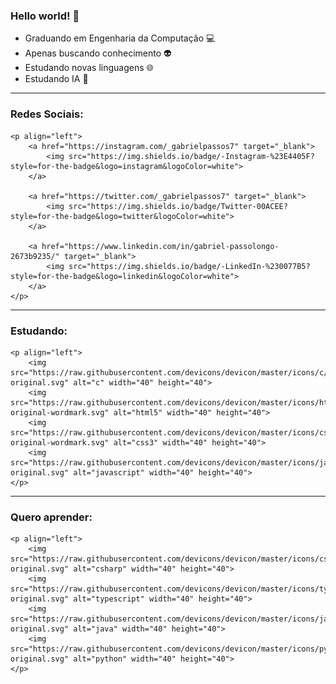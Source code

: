 ### Hello world! 👋
- Graduando em Engenharia da Computação 💻
- Apenas buscando conhecimento 👽
- Estudando novas linguagens 🌐
- Estudando IA 🤖
<hr>
    
<div>
	<h3 align="left">Redes Sociais:</h3>

	<p align="left">
	  	<a href="https://instagram.com/_gabrielpassos7" target="_blank">
	  		<img src="https://img.shields.io/badge/-Instagram-%23E4405F?style=for-the-badge&logo=instagram&logoColor=white">
	  	</a>

		<a href="https://twitter.com/_gabrielpassos7" target="_blank">
			<img src="https://img.shields.io/badge/Twitter-00ACEE?style=for-the-badge&logo=twitter&logoColor=white">
		</a> 

		<a href="https://www.linkedin.com/in/gabriel-passolongo-2673b9235/" target="_blank">
		  	<img src="https://img.shields.io/badge/-LinkedIn-%230077B5?style=for-the-badge&logo=linkedin&logoColor=white">
		</a>
	</p>
</div>

<hr>

<div>
	<h3 align="left">Estudando:</h3>

	<p align="left">
	  	<img src="https://raw.githubusercontent.com/devicons/devicon/master/icons/c/c-original.svg" alt="c" width="40" height="40">
	  	<img src="https://raw.githubusercontent.com/devicons/devicon/master/icons/html5/html5-original-wordmark.svg" alt="html5" width="40" height="40">
	  	<img src="https://raw.githubusercontent.com/devicons/devicon/master/icons/css3/css3-original-wordmark.svg" alt="css3" width="40" height="40">
	  	<img src="https://raw.githubusercontent.com/devicons/devicon/master/icons/javascript/javascript-original.svg" alt="javascript" width="40" height="40">
	</p>
</div>

<hr>

<div>
	<h3 align="left">Quero aprender:</h3>

	<p align="left">
	  	<img src="https://raw.githubusercontent.com/devicons/devicon/master/icons/csharp/csharp-original.svg" alt="csharp" width="40" height="40">
	  	<img src="https://raw.githubusercontent.com/devicons/devicon/master/icons/typescript/typescript-original.svg" alt="typescript" width="40" height="40">
	  	<img src="https://raw.githubusercontent.com/devicons/devicon/master/icons/java/java-original.svg" alt="java" width="40" height="40">
	  	<img src="https://raw.githubusercontent.com/devicons/devicon/master/icons/python/python-original.svg" alt="python" width="40" height="40">
	</p>
</div>
